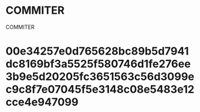 # COMMITER
COMMITER






# 00e34257e0d765628bc89b5d7941dc8169bf3a5525f580746d1fe276ee3b9e5d20205fc3651563c56d3099ec9c8f7e07045f5e3148c08e5483e12cce4e947099
